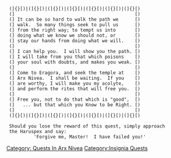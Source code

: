 ` (]{}[)|(]{}[)|(]{}[)|(]{}[)|(]{}[)|(]{}[)|(]{}[)`  
` (]                                            [)`  
` (] It can be so hard to walk the path we      [)`  
` (] walk.  So many things seek to pull us      [)`  
` (] from the right way; to tempt us into       [)`  
` (] doing what we know we should not, or       [)`  
` (] stay our hands from doing what we will.    [)`  
` (]                                            [)`  
` (] I can help you.  I will show you the path. [)`  
` (] I will take from you that which poisons    [)`  
` (] your soul with doubts, and makes you weak. [)`  
` (]                                            [)`  
` (] Come to Eragora, and seek the temple at    [)`  
` (] Arx Nivea.  I shall be waiting.  If you    [)`  
` (] are worthy, I will make you my acolyte,    [)`  
` (] and perform the rites that will free you.  [)`  
` (]                                            [)`  
` (] Free you, not to do that which is "good",  [)`  
` (]   ... but that which you Know to be Right. [)`  
` (]                                            [)`  
` (]{}[)|(]{}[)|(]{}[)|(]{}[)|(]{}[)|(]{}[)|(]{}[)`

` Should you lose the reward of this quest, simply approach`  
` the Haruspex and say:`  
`          'Forgive me, Master!  I have failed you!'`

[Category: Quests In Arx
Nivea](Category:_Quests_In_Arx_Nivea "wikilink") [Category:Insignia
Quests](Category:Insignia_Quests "wikilink")
